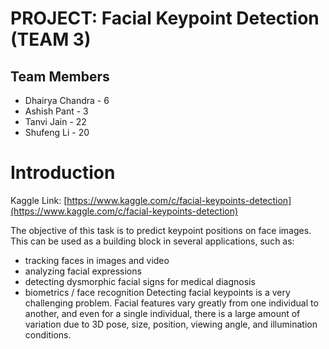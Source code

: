 # PROJECT: Facial Keypoint Detection (TEAM 3)
##  Team Members
* Dhairya Chandra - 6
* Ashish Pant - 3
* Tanvi Jain - 22
* Shufeng Li - 20

# Introduction
Kaggle Link: [https://www.kaggle.com/c/facial-keypoints-detection](https://www.kaggle.com/c/facial-keypoints-detection)

The objective of this task is to predict keypoint positions on face images. This can be used as a building block in several applications, such as:
* tracking faces in images and video
* analyzing facial expressions
* detecting dysmorphic facial signs for medical diagnosis
* biometrics / face recognition
Detecting facial keypoints is a very challenging problem.  Facial features vary greatly from one individual to another, and even for a single individual, there is a large amount of variation due to 3D pose, size, position, viewing angle, and illumination conditions.
